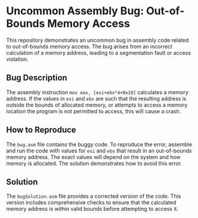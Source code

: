 # Uncommon Assembly Bug: Out-of-Bounds Memory Access

This repository demonstrates an uncommon bug in assembly code related to out-of-bounds memory access.  The bug arises from an incorrect calculation of a memory address, leading to a segmentation fault or access violation.

## Bug Description
The assembly instruction `mov eax, [esi+ebx*4+0x10]` calculates a memory address. If the values in `esi` and `ebx` are such that the resulting address is outside the bounds of allocated memory, or attempts to access a memory location the program is not permitted to access, this will cause a crash.

## How to Reproduce
The `bug.asm` file contains the buggy code. To reproduce the error, assemble and run the code with values for `esi` and `ebx` that result in an out-of-bounds memory address. The exact values will depend on the system and how memory is allocated.  The solution demonstrates how to avoid this error.

## Solution
The `bugSolution.asm` file provides a corrected version of the code. This version includes comprehensive checks to ensure that the calculated memory address is within valid bounds before attempting to access it.